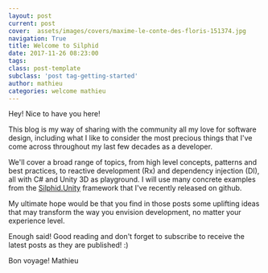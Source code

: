 ```yaml
---
layout: post
current: post
cover:  assets/images/covers/maxime-le-conte-des-floris-151374.jpg
navigation: True
title: Welcome to Silphid
date: 2017-11-26 08:23:00
tags: 
class: post-template
subclass: 'post tag-getting-started'
author: mathieu
categories: welcome mathieu
---
```


Hey! Nice to have you here!

This blog is my way of sharing with the community all my love for software design, including what I like to consider the most precious things that I've come across throughout my last few decades as a developer.

We'll cover a broad range of topics, from high level concepts, patterns and best practices, to reactive development (Rx) and dependency injection (DI), all with C# and Unity 3D as playground.  I will use many concrete examples from the [Silphid.Unity](https://github.com/Silphid/Silphid.Unity) framework that I've recently released on github.

My ultimate hope would be that you find in those posts some uplifting ideas that may transform the way you envision development, no matter your experience level.

Enough said! Good reading and don't forget to subscribe to receive the latest posts as they are published! :)

Bon voyage!
Mathieu